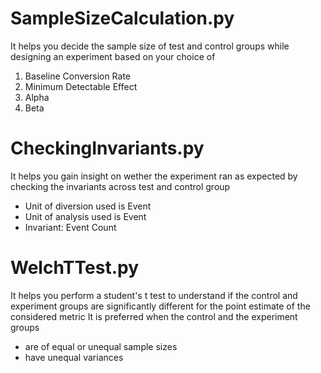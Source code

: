 
# SampleSizeCalculation.py 
It helps you decide the sample size of test and control groups while designing an experiment based on your choice of 
  1. Baseline Conversion Rate
  2. Minimum Detectable Effect
  3. Alpha
  4. Beta

# CheckingInvariants.py 
It helps you gain insight on wether the experiment ran as expected by checking the invariants across test and control group
  * Unit of diversion used is Event
  * Unit of analysis used is Event
  * Invariant: Event Count

# WelchTTest.py 
It helps you perform a student's t test to understand if the control and experiment groups are significantly different for the point estimate of the considered metric
It is preferred when the control and the experiment groups
* are of equal or unequal sample sizes
* have unequal variances 
